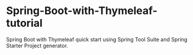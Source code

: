# Spring-Boot-with-Thymeleaf-tutorial
Spring Boot with Thymeleaf quick start using Spring Tool Suite and Spring Starter Project generator.
